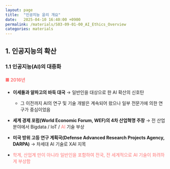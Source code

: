 ```yaml
---
layout: page
title:  "인공지능 윤리 개요"
date:   2025-04-10 16:40:00 +0900
permalink: /materials/S03-09-01-00_AI_Ethics_Overview
categories: materials
---
```


## 1. 인공지능의 확산

### 1.1 인공지능(AI)의 대중화

#### <span style="color: #FF7777;">■ **2016년**</span>

- **이세돌과 알파고의 바둑 대국** → 일반인을 대상으로 한 AI 확산의 신호탄
    - 그 이전까지 AI의 연구 및 기술 개발은 계속되어 왔으나 일부 전문가에 의한 연구가 중심이었음

- **세계 경제 포럼(World Economic Forum, WEF)의 4차 산업혁명 주창** → 전 산업분야에서 Bigdata / IoT / <span style="color: #FF7777;">AI</span> 기술 부상

- **미국 방위 고등 연구 계획국(Defense Advanced Research Projects Agency, DARPA)** → 차세대 AI 기술로 XAI 지목

- <span style="color: #FF7777;">학계, 산업계 만이 아니라 일반인을 포함하여 전국, 전 세계적으로 AI 기술이 화려하게 부상함</span>